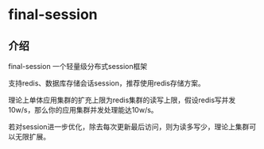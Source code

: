# final-session

## 介绍

final-session 一个轻量级分布式session框架

支持redis、数据库存储会话session，推荐使用redis存储方案。

理论上单体应用集群的扩充上限为redis集群的读写上限，假设redis写并发10w/s，那么你的应用集群并发处理能达10w/s。

若对session进一步优化，除去每次更新最后访问，则为读多写少，理论上集群可以无限扩展。